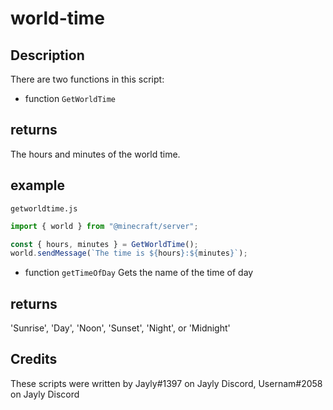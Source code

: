 # world-time

## Description

There are two functions in this script:

- function `GetWorldTime`

## returns

The hours and minutes of the world time.

## example

`getworldtime.js`

```js
import { world } from "@minecraft/server";

const { hours, minutes } = GetWorldTime();
world.sendMessage(`The time is ${hours}:${minutes}`);
```

- function `getTimeOfDay`
  Gets the name of the time of day

## returns

'Sunrise', 'Day', 'Noon', 'Sunset', 'Night', or 'Midnight'

## Credits

These scripts were written by Jayly#1397 on Jayly Discord, Usernam#2058 on Jayly Discord
